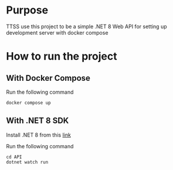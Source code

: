 # Purpose
TTSS use this project to be a simple .NET 8 Web API for setting up development server with docker compose

# How to run the project 

## With Docker Compose

Run the following command
```
docker compose up
```

## With .NET 8 SDK
Install .NET 8 from this [link](https://dotnet.microsoft.com/en-us/download/dotnet/8.0)

Run the following command
```
cd API
dotnet watch run
```